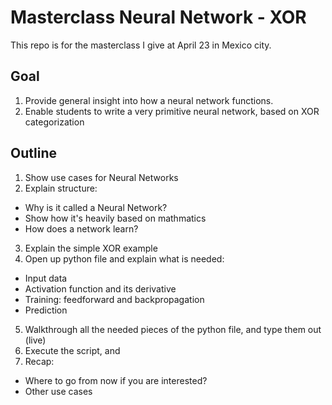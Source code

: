 # Masterclass Neural Network - XOR 
This repo is for the masterclass I give at April 23 in Mexico city.

## Goal
1. Provide general insight into how a neural network functions.
2. Enable students to write a very primitive neural network, based on XOR categorization

## Outline
1. Show use cases for Neural Networks
2. Explain structure: 
  * Why is it called a Neural Network?
  * Show how it's heavily based on mathmatics
  * How does a network learn?
3. Explain the simple XOR example
4. Open up python file and explain what is needed:
  * Input data
  * Activation function and its derivative
  * Training: feedforward and backpropagation
  * Prediction
5. Walkthrough all the needed pieces of the python file, and type them out (live)
6. Execute the script, and 
7. Recap: 
  * Where to go from now if you are interested?
  * Other use cases
